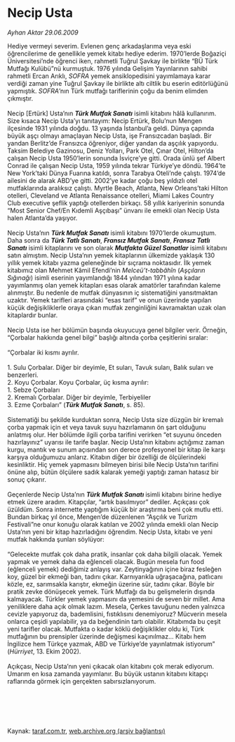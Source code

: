 # Necip Usta

*Ayhan Aktar 29.06.2009*

<div class="taraf_structure_2col_1zq">
<div class="margen_n">



 <p>Hediye vermeyi severim. Evlenen genç arkadaşlarıma veya eski öğrencilerime de genellikle yemek kitabı hediye ederim. 1970’lerde Boğaziçi Üniversitesi’nde öğrenci iken, rahmetli Tuğrul Şavkay ile birlikte “BÜ Türk Mutfağı Kulübü”nü kurmuştuk. 1976 yılında Gelişim Yayınlarının sahibi rahmetli Ercan Arıklı, <i>SOFRA</i> yemek ansiklopedisini yayımlamaya karar verdiği zaman yine Tuğrul Şavkay ile birlikte altı ciltlik bu eserin editörlüğünü yapmıştık. <i>SOFRA</i>’nın Türk mutfağı tariflerinin çoğu da benim elimden çıkmıştır.<br/><br/>Necip [Ertürk] Usta’nın <b><i>Türk Mutfak Sanatı</i></b> isimli kitabını hâlâ kullanırım. Size kısaca Necip Usta’yı tanıtayım: Necip Ertürk, Bolu’nun Mengen ilçesinde 1931 yılında doğdu. 13 yaşında İstanbul’a geldi. Dünya çapında büyük aşçı olmayı amaçlayan Necip Usta, işe Fransızcadan başladı. Bir yandan Berlitz’de Fransızca öğreniyor, diğer yandan da aşçılık yapıyordu. Taksim Belediye Gazinosu, Deniz Yolları, Park Otel, Çınar Otel, Hilton’da çalışan Necip Usta 1950’lerin sonunda İsviçre’ye gitti. Orada ünlü şef Albert Conrad ile çalışan Necip Usta, 1959 yılında tekrar Türkiye’ye döndü. 1964’te New York’taki Dünya Fuarına katıldı, sonra Tarabya Oteli’nde çalıştı. 1974’de ailesini de alarak ABD’ye gitti. 2002’ye kadar çoğu beş yıldızlı otel mutfaklarında aralıksız çalıştı. Myrtle Beach, Atlanta, New Orleans’taki Hilton otelleri, Cleveland ve Atlanta Renaissance otelleri, Miami Lakes Country Club executive şeflik yaptığı otellerden birkaçı. 58 yıllık kariyerinin sonunda “Most Senior Chef/En Kıdemli Aşçıbaşı” ünvanı ile emekli olan Necip Usta halen Atlanta’da yaşıyor.<br/><br/>Necip Usta’nın <b><i>Türk Mutfak Sanatı</i></b> isimli kitabını 1970’lerde okumuştum. Daha sonra da <b><i>Türk Tatlı Sanatı</i></b>, <b><i>Fransız Mutfak Sanatı</i></b>, <b><i>Fransız Tatlı Sanatı</i></b> isimli kitaplarını ve son olarak <b><i>Mutfakta Güzel Sanatlar</i></b> isimli kitabını satın almıştım. Necip Usta’nın yemek kitaplarının ülkemizde yaklaşık 130 yıllık yemek kitabı yazma geleneğinde bir sıçrama noktasıdır. İlk yemek kitabımız olan Mehmet Kâmil Efendi’nin <i>Melceü’t-tabbâhîn</i> (<i>Aşçıların Sığınağı</i>) isimli eserinin yayımlandığı 1844 yılından 1971 yılına kadar yayımlanmış olan yemek kitapları esas olarak amatörler tarafından kaleme alınmıştır. Bu nedenle de mutfak dünyasının iç sistematiğini yansıtmaktan uzaktır. Yemek tarifleri arasındaki “esas tarif” ve onun üzerinde yapılan küçük değişikliklerle oraya çıkan mutfak zenginliğini kavramaktan uzak olan kitaplardır bunlar. <br/><br/>Necip Usta ise her bölümün başında okuyucuya genel bilgiler verir. Örneğin, “Çorbalar hakkında genel bilgi” başlığı altında çorba çeşitlerini sıralar:<br/><br/>“Çorbalar iki kısmı ayrılır.<br/><br/>1. Sulu Çorbalar. Diğer bir deyimle, Et suları, Tavuk suları, Balık suları ve benzerleri.<br/>2. Koyu Çorbalar. Koyu Çorbalar, üç kısma ayrılır:<br/>1. Sebze Çorbaları<br/>2. Kremalı Çorbalar. Diğer bir deyimle, Terbiyeliler<br/>3. Ezme Çorbaları” (<b><i>Türk Mutfak Sanatı</i></b>, s. 85).<br/><br/>Sistematiği bu şekilde kurduktan sonra, Necip Usta size düzgün bir kremalı çorba yapmak için et veya tavuk suyu hazırlamanın ön şart olduğunu anlatmış olur. Her bölümde ilgili çorba tarifini verirken “et suyunu önceden hazırlayınız” uyarısı ile tarife başlar. Necip Usta’nın kitabını açtığımız zaman kurgu, mantık ve sunum açısından son derece profesyonel bir kitap ile karşı karşıya olduğumuzu anlarız. Kitabın diğer bir özelliği de ölçülerindeki kesinliktir. Hiç yemek yapmasını bilmeyen birisi bile Necip Usta’nın tarifini önüne alıp, bütün ölçülere sadık kalarak yemeği yaptığı zaman hatasız bir sonuç çıkarır. <br/><br/>Geçenlerde Necip Usta’nın <b><i>Türk Mutfak Sanatı</i> </b>isimli kitabını birine hediye etmek üzere aradım. Kitapçılar, “artık basılmıyor” dediler. Açıkçası çok üzüldüm. Sonra internette yaptığım küçük bir araştırma beni çok mutlu etti. Bundan birkaç yıl önce, Mengen’de düzenlenen “Aşçılık ve Turizm Festivali”ne onur konuğu olarak katılan ve 2002 yılında emekli olan Necip Usta’nın yeni bir kitap hazırladığını öğrendim. Necip Usta, kitabı ve yeni mutfak hakkında şunları söylüyor:<br/><br/>“Gelecekte mutfak çok daha pratik, insanlar çok daha bilgili olacak. Yemek yapmak ve yemek daha da eğlenceli olacak. Bugün mesela fun food (eğlenceli yemek) dediğimiz anlayış var. Zeytinyağının içine biraz fesleğen koy, güzel bir ekmeği ban, tadını çıkar. Karnıyarıkla uğraşacağına, patlıcanı közle, ez, sarımsakla karıştır, ekmeğin üzerine sür, tadını çıkar. Böyle bir pratik zevke dönüşecek yemek. Türk Mutfağı da bu gelişmelerin dışında kalmayacak. Türkler yemek yapmasını da yemesini de seven bir millet. Ama yeniliklere daha açık olmak lazım. Mesela, Çerkes tavuğunu neden yalnızca cevizle yapıyoruz da, bademlisini, fıstıklısını denemiyoruz? Mücverin mesela onlarca çeşidi yapılabilir, ya da beğendinin tartı olabilir. Kitabımda bu çeşit yeni tarifler olacak. Mutfakta o kadar köklü değişiklikler oldu ki, Türk mutfağının bu prensipler üzerinde değişmesi kaçınılmaz... Kitabı hem İngilizce hem Türkçe yazmak, ABD ve Türkiye’de yayınlatmak istiyorum” (<i>Hürriyet</i>, 13. Ekim 2002).<br/><br/>Açıkçası, Necip Usta’nın yeni çıkacak olan kitabını çok merak ediyorum. Umarım en kısa zamanda yayımlanır. Bu büyük ustanın kitabını kitapçı raflarında görmek için gerçekten sabırsızlanıyorum.</p>
<br/>
<br/>
<br/>



<br/>


<div id="taraf_not">
</div>

</div>


</div>

Kaynak: [taraf.com.tr](http://www.taraf.com.tr:80/makale/6290.htm), [web.archive.org (arşiv bağlantısı)](http://web.archive.org/web/20090917084809/http://www.taraf.com.tr:80/makale/6290.htm)
